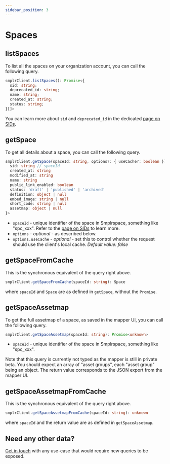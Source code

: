 ```yaml
---
sidebar_position: 3
---
```


# Spaces

## listSpaces

To list all the spaces on your organization account, you can call the following query.

```ts
smplrClient.listSpaces(): Promise<{
  sid: string;
  deprecated_id: string;
  name: string;
  created_at: string;
  status: string;
}[]>
```

You can learn more about `sid` and `deprecated_id` in the dedicated [page on SIDs](/guides/sid).

## getSpace

To get all details about a space, you can call the following query.

```ts
smplrClient.getSpace(spaceId: string, options?: { useCache?: boolean }): Promise<{
  sid: string // spaceId
  created_at: string
  modified_at: string
  name: string
  public_link_enabled: boolean
  status: 'draft' | 'published' | 'archived'
  definition: object | null
  embed_image: string | null
  short_code: string | null
  assetmap: object | null
}>
```

- `spaceId` - unique identifier of the space in Smplrspace, something like "spc_xxx". Refer to the [page on SIDs](/guides/sid) to learn more.
- `options` - _optional_ - as described below.
- `options.useCache` - _optional_ - set this to control whether the request should use the client's local cache. _Default value: false_

## getSpaceFromCache

This is the synchronous equivalent of the query right above.

```ts
smplrClient.getSpaceFromCache(spaceId: string): Space
```

where `spaceId` and `Space` are as defined in `getSpace`, without the `Promise`.

## getSpaceAssetmap

To get the full assetmap of a space, as saved in the mapper UI, you can call the following query.

```ts
smplrClient.getSpaceAssetmap(spaceId: string): Promise<unknown>
```

- `spaceId` - unique identifier of the space in Smplrspace, something like "spc_xxx".

Note that this query is currently not typed as the mapper is still in private beta. You should expect an array of "asset groups", each "asset group" being an object. The return value corresponds to the JSON export from the mapper UI.

## getSpaceAssetmapFromCache

This is the synchronous equivalent of the query right above.

```ts
smplrClient.getSpaceAssetmapFromCache(spaceId: string): unknown
```

where `spaceId` and the return value are as defined in `getSpaceAssetmap`.

## Need any other data?

[Get in touch](mailto:support@smplrspace.com) with any use-case that would require new queries to be exposed.
